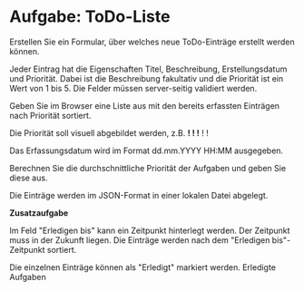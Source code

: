 # Aufgabe: ToDo-Liste

Erstellen Sie ein Formular, über welches neue ToDo-Einträge erstellt werden können. 

Jeder Eintrag hat die Eigenschaften Titel, Beschreibung, Erstellungsdatum und Priorität. Dabei ist die Beschreibung fakultativ und die Priorität ist ein Wert von 1 bis 5. Die Felder müssen server-seitig validiert werden.

Geben Sie im Browser eine Liste aus mit den bereits erfassten Einträgen nach Priorität sortiert.

Die Priorität soll visuell abgebildet werden, z.B. **! ! !** ! !

Das Erfassungsdatum wird im Format dd.mm.YYYY HH:MM ausgegeben.

Berechnen Sie die durchschnittliche Priorität der Aufgaben und geben Sie diese aus.

Die Einträge werden im JSON-Format in einer lokalen Datei abgelegt.

**Zusatzaufgabe**

Im Feld "Erledigen bis" kann ein Zeitpunkt hinterlegt werden. Der Zeitpunkt muss in der Zukunft liegen. Die Einträge werden nach dem "Erledigen bis"-Zeitpunkt sortiert.

Die einzelnen Einträge können als "Erledigt" markiert werden. Erledigte Aufgaben
<!--stackedit_data:
eyJoaXN0b3J5IjpbLTU3MTQ0NDg5NiwtMTcyMzgwMTA0Ml19
-->